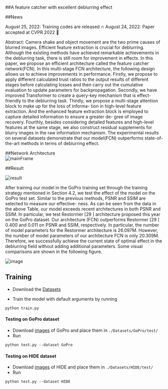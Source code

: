 ##A feature catcher with excellent deblurring effect  

##News  

August 25, 2022: Training codes are released 🔥
August 24, 2022: Paper accepted at CVPR 2022 🎉

Abstract: 
Camera shake and object movement are the two prime causes of blurred images. Efficient feature extraction is crucial for deblurring. Although the
existing methods have achieved remarkable achievements in the deblurring task, there is still room for improvement in effects. In this paper, we propose
an efficient architecture called the feature catcher network(FCN). In this multi-stage FCN architecture, the following design allows us to achieve
improvements in performance. Firstly, we propose to apply different calculated trust ratios to the output results of different stages before calculating
losses and then carry out the cumulative evaluation to update parameters for backpropagation. Secondly, we have improved Transformer to create a
query-key mechanism that is effect-friendly to the deblurring task. Thirdly, we propose a multi-stage attention block to make up for the loss of informa-
tion in high-level feature extraction. And the enhanced feature extraction block is employed to capture detailed information to ensure a greater de-
gree of image recovery. Fourthly, besides considering detailed features and high-level features at the same stage, we also construct residual supplements
for blurry images in the raw information mechanism. The experimental results on several datasets demonstrate that our model(FCN) outperforms state-of-the-art methods in terms of deblurring effect.  

##Network Architecture  
![mainFrame](https://user-images.githubusercontent.com/71067558/186557413-18d2f630-e5ce-4316-96b0-16c32fcf337b.png)


##Result  

![result](https://user-images.githubusercontent.com/71067558/186557466-7af0c529-c5b0-4172-bafa-413831be8bab.JPG)  

After training our model in the GoPro training set
through the training strategy mentioned in Section 4.2, we test the
effect of the model on the GoPro test set. Similar to the previous
methods, PSNR and SSIM are selected to measure our effective-
ness. As can be seen from the data in the above Table, our model exceeds
recent architectures in both PSNR and SSIM. In particular, we test
Restormer [29 ] architecture proposed this year on the GoPro dataset.
Our architecture (FCN) outperforms Restormer [29 ] 0.400 and 0.011
on PSNR and SSIM, respectively. In particular, the number of model
parameters for the Restormer architecture is 26.097M. However,
the number of model parameters of our architecture FCN is only
20.309M. Therefore, we successfully achieve the current state of
optimal effect in the deblurring field without adding additional
parameters. Some visual comparisons are shown in the following figure.  

![image](https://user-images.githubusercontent.com/71067558/186557698-a1beeca4-8b07-4b4c-9845-8e1d71247eda.png)




## Training
- Download the [Datasets](Datasets/README.md)

- Train the model with default arguments by running

```
python train.py
```


#### Testing on GoPro dataset
- Download [images](https://drive.google.com/drive/folders/1a2qKfXWpNuTGOm2-Jex8kfNSzYJLbqkf?usp=sharing) of GoPro and place them in `./Datasets/GoPro/test/`
- Run
```
python test.py --dataset GoPro
```

#### Testing on HIDE dataset
- Download [images](https://drive.google.com/drive/folders/1nRsTXj4iTUkTvBhTcGg8cySK8nd3vlhK?usp=sharing) of HIDE and place them in `./Datasets/HIDE/test/`
- Run
```
python test.py --dataset HIDE
```
